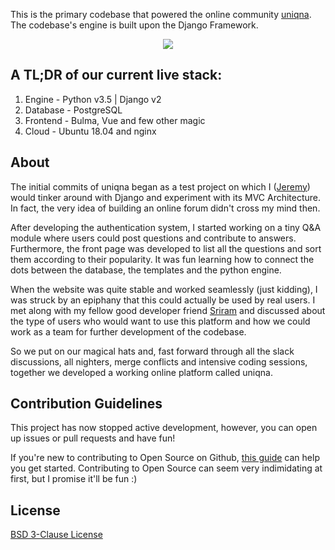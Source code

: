 This is the primary codebase that powered the online community [uniqna](https://uniqna.jrmyphlmn.me/). The codebase's engine is  built upon the Django Framework.

<p align="center">
  <img src="https://lh3.googleusercontent.com/N5wG6bLnvc3pRaP94wfIqShduGTIgIt0ORS-6sqMNJi7PCc608X01U1dmnsI3gL_59eLrvvc0hJgQXRD0crpcgCAaP5HsQ=s2560"></img>
<br>
</p>

## A TL;DR of our current live stack:
1. Engine - Python v3.5 | Django v2
2. Database - PostgreSQL
3. Frontend - Bulma, Vue and few other magic
4. Cloud - Ubuntu 18.04 and nginx

## About
The initial commits of uniqna began as a test project on which I ([Jeremy](https://github.com/jeremyphilemon)) would tinker around with Django and experiment with its MVC Architecture. In fact, the very idea of building an online forum didn't cross my mind then.

After developing the authentication system, I started working on a tiny Q&A module where users could post questions and contribute to answers. Furthermore, the front page was developed to list all the questions and sort them according to their popularity. It was fun learning how to connect the dots between the database, the templates and the python engine.

When the website was quite stable and worked seamlessly (just kidding), I was struck by an epiphany that this could actually be used by real users. I met along with my fellow good developer friend [Sriram](https://github.com/digi0ps) and discussed about the type of users who would want to use this platform and how we could work as a team for further development of the codebase.

So we put on our magical hats and, fast forward through all the slack discussions, all nighters, merge conflicts and intensive coding sessions, together we developed a working online platform called uniqna.

## Contribution Guidelines
This project has now stopped active development, however, you can open up issues or pull requests and have fun!

If you're new to contributing to Open Source on Github, [this guide](https://guides.github.com/activities/contributing-to-open-source/) can help you get started. Contributing to Open Source can seem very indimidating at first, but I promise it'll be fun :)

## License
[BSD 3-Clause License](https://github.com/jeremyphilemon/uniqna/blob/master/LICENSE.md)

